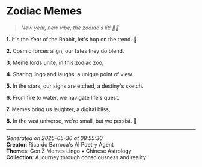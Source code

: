 # Zodiac Memes

> *New year, new vibe, the zodiac's lit! 🐰💫*

**1.** It's the Year of the Rabbit, let's hop on the trend. 🐰


**2.** Cosmic forces align, our fates they do blend.


**3.** Meme lords unite, in this zodiac zoo,


**4.** Sharing lingo and laughs, a unique point of view.


**5.** In the stars, our signs are etched, a destiny's sketch.


**6.** From fire to water, we navigate life's quest.


**7.** Memes bring us laughter, a digital bliss,


**8.** In the vast universe, we're small, but we persist. 🌌



---

*Generated on 2025-05-30 at 08:55:30*  
**Creator**: Ricardo Barroca's AI Poetry Agent  
**Themes**: Gen Z Memes Lingo • Chinese Astrology  
**Collection**: A journey through consciousness and reality